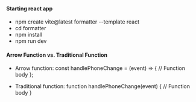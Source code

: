 #### Starting react app
- npm create vite@latest formatter --template react
- cd formatter
- npm install
- npm run dev

#### Arrow Function vs. Traditional Function
- Arrow function:
const handlePhoneChange = (event) => {
    // Function body
};

- Traditional function:
function handlePhoneChange(event) {
    // Function body
}

